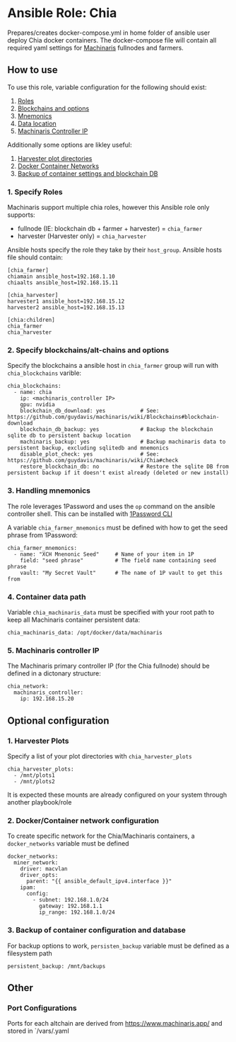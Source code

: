# Ansible Role: Chia

Prepares/creates docker-compose.yml in home folder of ansible user deploy Chia docker containers. The docker-compose file will contain all required
 yaml settings for [Machinaris][machinaris-git] fullnodes and farmers.

## How to use

To use this role, variable configuration for the following should exist:
1. [Roles](#1-specify-roles)
2. [Blockchains and options](#2-specify-blockchainsalt-chains-and-options)
3. [Mnemonics](#3-handling-mnemonics)
4. [Data location](#4-container-data-path)
5. [Machinaris Controller IP](#5-machinaris-controller-ip)

Additionally some options are likley useful:
1. [Harvester plot directories](#1-harvester-plots)
2. [Docker Container Networks](#2-dockercontainer-network-configuration)
3. [Backup of container settings and blockchain DB](#3-backup-of-container-configuration-and-database)

  ### 1. Specify Roles

  Machinaris support multiple chia roles, however this Ansible role only supports:
  - fullnode (IE: blockchain db + farmer + harvester) = `chia_farmer`
  - harvester (Harvester only) = `chia_harvester`

  Ansible hosts specify the role they take by their `host_group`. Ansible hosts file should contain:
  ```
  [chia_farmer]
  chiamain ansible_host=192.168.1.10 
  chiaalts ansible_host=192.168.15.11

  [chia_harvester]
  harvester1 ansible_host=192.168.15.12
  harvester2 ansible_host=192.168.15.13

  [chia:children]
  chia_farmer
  chia_harvester
  ```

  ### 2. Specify blockchains/alt-chains and options

  Specify the blockchains a ansible host in `chia_farmer` group will run with `chia_blockchains` varible:

  ```
  chia_blockchains:
    - name: chia
      ip: <machinaris_controller IP>
      gpu: nvidia
      blockchain_db_download: yes           # See: https://github.com/guydavis/machinaris/wiki/Blockchains#blockchain-download
      blockchain_db_backup: yes             # Backup the blockchain sqlite db to persistent backup location
      machinaris_backup: yes                # Backup machinaris data to persistent backup, excluding sqlitedb and mnemonics
      disable_plot_check: yes               # See: https://github.com/guydavis/machinaris/wiki/Chia#check
      restore_blockchain_db: no             # Restore the sqlite DB from persistent backup if it doesn't exist already (deleted or new install)
  ```

  ### 3. Handling mnemonics

  The role leverages 1Password and uses the `op` command on the ansible controller shell. This can be installed with [1Password CLI][op-cli]

  A variable `chia_farmer_mnemonics` must be defined with how to get the seed phrase from 1Password:

  ```
  chia_farmer_mnemonics:
    - name: "XCH Mnenonic Seed"     # Name of your item in 1P
      field: "seed phrase"          # The field name containing seed phrase
      vault: "My Secret Vault"      # The name of 1P vault to get this from
  ```

  ### 4. Container data path

  Variable `chia_machinaris_data` must be specified with your root path to keep all Machinaris container persistent data:
  ```
  chia_machinaris_data: /opt/docker/data/machinaris
  ```

  ### 5. Machinaris controller IP

  The Machinaris primary controller IP (for the Chia fullnode) should be defined in a dictonary structure:
  ```
  chia_network:
    machinaris_controller: 
      ip: 192.168.15.20
  ```


## Optional configuration

  ### 1. Harvester Plots

  Specify a list of your plot directories with `chia_harvester_plots`

  ```
  chia_harvester_plots:
    - /mnt/plots1
    - /mnt/plots2
  ```

  It is expected these mounts are already configured on your system through another playbook/role

  ### 2. Docker/Container network configuration

  To create specific network for the Chia/Machinaris containers, a `docker_networks` variable must be defined

  ```
  docker_networks:
    miner_network:
      driver: macvlan
      driver_opts:
        parent: "{{ ansible_default_ipv4.interface }}"
      ipam:
        config:
          - subnet: 192.168.1.0/24
            gateway: 192.168.1.1
            ip_range: 192.168.1.0/24
  ```

  ### 3. Backup of container configuration and database

  For backup options to work, `persisten_backup` variable must be defined as a filesystem path

  `persistent_backup: /mnt/backups`


## Other

  ### Port Configurations

  Ports for each altchain are derived from https://www.machinaris.app/ and stored in `/vars/<mode>.yaml



[machinaris-git]: https://github.com/guydavis/machinaris
[op-cli]: https://developer.1password.com/docs/cli/get-started/
